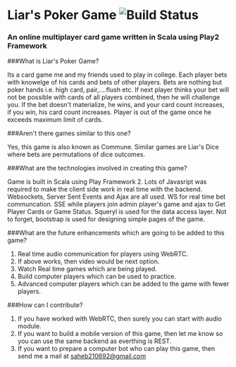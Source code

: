 # Liar's Poker Game ![Build Status](https://travis-ci.org/Saheb/Liars-Poker-Game.svg)

### An online multiplayer card game written in Scala using Play2 Framework

###What is Liar's Poker Game?

Its a card game me and my friends used to play in college. Each player bets with knowelge of his cards and bets of other players. Bets are nothing but poker hands i.e. high card, pair,....flush etc. If next player thinks your bet will not be possible with cards of all players combined, then he will challenge you. If the bet doesn't materialize, he wins, and your card count increases, if you win, his card count increases. Player is out of the game once he exceeds maximum limit of cards.

###Aren't there games similar to this one?

Yes, this game is also known as Commune. Similar games are Liar's Dice where bets are permutations of dice outcomes.

###What are the technologies involved in creating this game?

Game is built in Scala using Play Framework 2. Lots of Javasript was required to make the client side work in real time with the backend. Websockets, Server Sent Events and Ajax are all used. WS for real time bet communcation. SSE while players join admin player's game and ajax to Get Player Cards or Game Status. Squeryl is used for the data access layer. Not to forget, bootstrap is used for designing simple pages of the game. 

###What are the future enhancements which are going to be added to this game?

1. Real time audio communication for players using WebRTC.
2. If above works, then video would be next option.
3. Watch Real time games which are being played.
4. Build computer players which can be used to practice.
5. Advanced computer players which can be added to the game with fewer players.

###How can I contribute?

1. If you have worked with WebRTC, then surely you can start with audio module.
2. If you want to build a mobile version of this game, then let me know so you can use the same backend as everthing is REST.
3. If you want to prepare a computer bot who can play this game, then send me a mail at saheb210692@gmail.com







